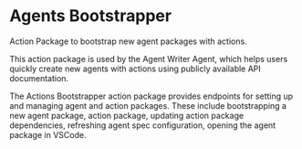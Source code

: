 # Agents Bootstrapper

Action Package to bootstrap new agent packages with actions.

This action package is used by the Agent Writer Agent, which helps users quickly create new agents with actions using publicly available API documentation.

The Actions Bootstrapper action package provides endpoints for setting up and managing agent and action packages. These include bootstrapping a new agent package, action package, updating action package dependencies, refreshing agent spec configuration, opening the agent package in VSCode.
